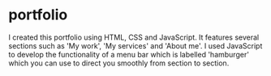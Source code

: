# portfolio

I created this portfolio using HTML, CSS and JavaScript. It features several sections such as 'My work', 'My services' and 'About me'. 
I used JavaScript to develop the functionality of a menu bar which is labelled 'hamburger' which you can use to direct you smoothly from section to section.

